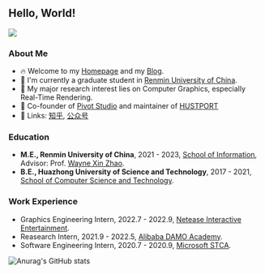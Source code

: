 ## Hello, World!

![](https://s2.loli.net/2022/07/18/QvGk8dTwP2O3DA7.jpg)

### About Me

- 🔥 Welcome to my [Homepage](https://czshang.cn) and my [Blog](https://moecode.com).
- 🤗 I'm currently a graduate student in [Renmin University of China](https://www.ruc.edu.cn).
- 🔭 My major research interest lies on Computer Graphics, especially Real-Time Rendering.
- 💪 Co-founder of [Pivot Studio](https://pivotstudio.cn) and maintainer of [HUSTPORT](https://hustport.com)
- 🍑 Links: [知乎](https://www.zhihu.com/people/zhenbomy), [公众号](https://mp.weixin.qq.com/s/R_v2zkv9VR5pM1K-RUmt8A)

### Education

- **M.E., Renmin University of China**, 2021 - 2023, [School of Information](http://info.ruc.edu.cn/), Advisor: Prof. [Wayne Xin Zhao](http://aibox.ruc.edu.cn/batmanfly).
- **B.E., Huazhong University of Science and Technology**, 2017 - 2021, [School of Computer Science and Technology](http://cs.hust.edu.cn/).

### Work Experience

- Graphics Engineering Intern, 2022.7 - 2022.9, [Netease Interactive Entertainment](http://game.163.com/).
- Reasearch Intern, 2021.9 - 2022.5, [Alibaba DAMO Academy](https://damo.alibaba.com/).
- Software Engineering Intern, 2020.7 - 2020.9, [Microsoft STCA](https://www.microsoft.com/zh-cn/ard/aboutus/teams-STCA).

![Anurag's GitHub stats](https://github-readme-stats.vercel.app/api?username=Zilize&show_icons=true)
